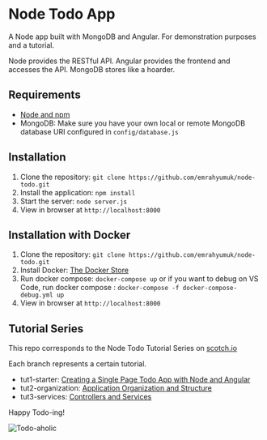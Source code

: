 # Node Todo App

A Node app built with MongoDB and Angular. For demonstration purposes and a tutorial.

Node provides the RESTful API. Angular provides the frontend and accesses the API. MongoDB stores like a hoarder.

## Requirements

- [Node and npm](http://nodejs.org)
- MongoDB: Make sure you have your own local or remote MongoDB database URI configured in `config/database.js`

## Installation

1. Clone the repository: `git clone https://github.com/emrahyumuk/node-todo.git`
2. Install the application: `npm install`
3. Start the server: `node server.js`
4. View in browser at `http://localhost:8000`

## Installation with Docker

1. Clone the repository: `git clone https://github.com/emrahyumuk/node-todo.git`
2. Install Docker: [The Docker Store](https://store.docker.com/search?type=edition&offering=community)
3. Run docker compose: `docker-compose up` or if you want to debug on VS Code, run docker compose : `docker-compose -f docker-compose-debug.yml up`
4. View in browser at `http://localhost:8000`


## Tutorial Series

This repo corresponds to the Node Todo Tutorial Series on [scotch.io](http://scotch.io)

Each branch represents a certain tutorial.
- tut1-starter: [Creating a Single Page Todo App with Node and Angular](http://scotch.io/tutorials/javascript/creating-a-single-page-todo-app-with-node-and-angular)
- tut2-organization: [Application Organization and Structure](https://scotch.io/tutorials/node-and-angular-to-do-app-application-organization-and-structure)
- tut3-services: [Controllers and Services](https://scotch.io/tutorials/node-and-angular-to-do-app-controllers-and-services)

Happy Todo-ing!

![Todo-aholic](http://i.imgur.com/ikyqgrn.png)
